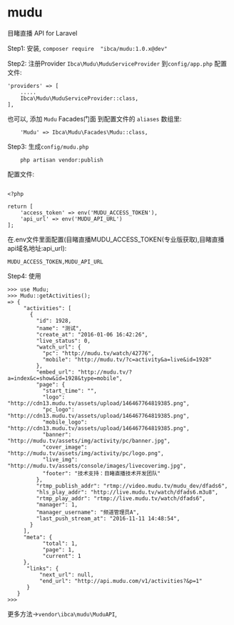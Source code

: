 # mudu
目睹直播 API for Laravel

Step1: 安装, `composer require  "ibca/mudu:1.0.x@dev"`

Step2: 注册Provider `Ibca\Mudu\MuduServiceProvider` 到`config/app.php` 配置文件:

```
'providers' => [
    .....
    Ibca\Mudu\MuduServiceProvider::class,
],

```

也可以, 添加 `Mudu` Facades门面 到配置文件的 `aliases` 数组里:

```
    'Mudu' => Ibca\Mudu\Facades\Mudu::class,
```

Step3: 生成`config/mudu.php`

```
    php artisan vendor:publish
```

配置文件:

```

<?php

return [
    'access_token' => env('MUDU_ACCESS_TOKEN'),
    'api_url' => env('MUDU_API_URL')
];

```

在.env文件里面配置(目睹直播MUDU_ACCESS_TOKEN(专业版获取),目睹直播api域名地址:api_url):

`MUDU_ACCESS_TOKEN,MUDU_API_URL`

Step4: 使用


```
>>> use Mudu;
>>> Mudu::getActivities();
=> {
     "activities": [
       {
         "id": 1928,
         "name": "测试",
         "create_at": "2016-01-06 16:42:26",
         "live_status": 0,
         "watch_url": {
           "pc": "http://mudu.tv/watch/42776",
           "mobile": "http://mudu.tv/?c=activity&a=live&id=1928"
         },
         "embed_url": "http://mudu.tv/?a=index&c=show&id=1928&type=mobile",
         "page": {
           "start_time": "",
           "logo": "http://cdn13.mudu.tv/assets/upload/146467764819385.png",
           "pc_logo": "http://cdn13.mudu.tv/assets/upload/146467764819385.png",
           "mobile_logo": "http://cdn13.mudu.tv/assets/upload/146467764819385.png",
           "banner": "http://mudu.tv/assets/img/activity/pc/banner.jpg",
           "cover_image": "http://mudu.tv/assets/img/activity/pc/logo.png",
           "live_img": "http://mudu.tv/assets/console/images/livecoverimg.jpg",
           "footer": "技术支持：目睹直播技术开发团队"
         },
         "rtmp_publish_addr": "rtmp://video.mudu.tv/mudu_dev/dfads6",
         "hls_play_addr": "http://live.mudu.tv/watch/dfads6.m3u8",
         "rtmp_play_addr": "rtmp://live.mudu.tv/watch/dfads6",
         "manager": 1,
         "manager_username": "频道管理员A",
         "last_push_stream_at": "2016-11-11 14:48:54",
       }
     ],
     "meta": {
           "total": 1,
           "page": 1,
           "current": 1
     },
      "links": {
          "next_url": null,
          "end_url": "http://api.mudu.com/v1/activities?&p=1"
      }
   }
>>>

```

更多方法->`vendor\ibca\mudu\MuduAPI`,

